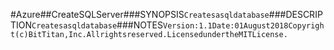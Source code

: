 #Azure##CreateSQLServer###SYNOPSIS```Createsasqldatabase```###DESCRIPTION```Createsasqldatabase```###NOTES```Version:1.1Date:01August2018Copyright(c)BitTitan,Inc.Allrightsreserved.LicensedundertheMITLicense.```
